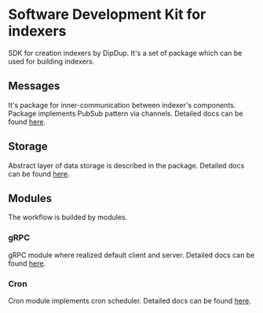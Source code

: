 # Software Development Kit for indexers
SDK for creation indexers by DipDup. It's a set of package which can be used for building indexers.

## Messages

It's package for inner-communication between indexer's components. Package implements PubSub pattern via channels. Detailed docs can be found [here](/pkg/messages/).

## Storage

Abstract layer of data storage is described in the package. Detailed docs can be found [here](/pkg/storage/).

## Modules

The workflow is builded by modules.

### gRPC

gRPC module where realized default client and server. Detailed docs can be found [here](/pkg/modules/grpc/).

### Cron

Cron module implements cron scheduler. Detailed docs can be found [here](/pkg/modules/cron/).